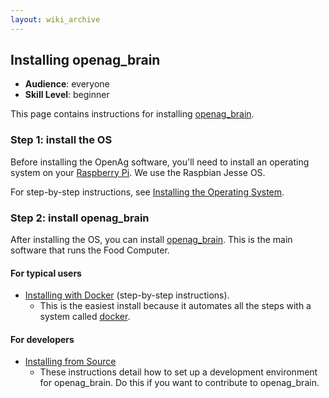 ```yaml
---
layout: wiki_archive
---
```


## Installing openag\_brain

  - **Audience**: everyone
  - **Skill Level**: beginner

This page contains instructions for installing [openag_brain](/archived_wiki/openag_brain.md).

### Step 1: install the OS

Before installing the OpenAg software, you'll need to install an
operating system on your [Raspberry Pi](/Raspberry%20Pi). We use the
Raspbian Jesse OS.

For step-by-step instructions, see [Installing the Operating
System](installing/installing_the_os.md).

### Step 2: install openag\_brain

After installing the OS, you can install [openag\_brain](/archived_wiki/openag_brain.md).
This is the main software that runs the Food Computer.

#### For typical users

  - [Installing with
    Docker](installing/installing_with_docker.md)
    (step-by-step instructions).
      - This is the easiest install because it automates all the steps
        with a system called [docker](/archived_wiki/docker.md).

#### For developers

  - [Installing from
    Source](installing/installing_globally.md)
      - These instructions detail how to set up a development
        environment for openag\_brain. Do this if you want to contribute
        to openag\_brain.